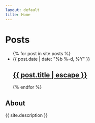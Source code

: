 ```yaml
---
layout: default
title: Home
---
```


<div class="main-content">
  <div class="posts">
    <h1 class="page-heading">Posts</h1>
    <ul class="post-list">
      {% for post in site.posts %}
        <li class="post-item">
          <span class="post-meta">{{ post.date | date: "%b %-d, %Y" }}</span>
          <h2 class="post-title">
            <a href="{{ post.url | relative_url }}">{{ post.title | escape }}</a>
          </h2>
        </li>
      {% endfor %}
    </ul>
  </div>
  <div class="sidebar">
    <h2>About</h2>
    <p>{{ site.description }}</p>
  </div>
</div>

<!-- <p class="rss-subscribe">Subscribe <a href="{{ '/feed.xml' | relative_url }}">via RSS</a></p> -->

